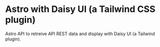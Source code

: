 # Astro with Daisy UI (a Tailwind CSS plugin)

Astro API to retreive API REST data and display with Daisy UI (a Tailwind plugin). 


